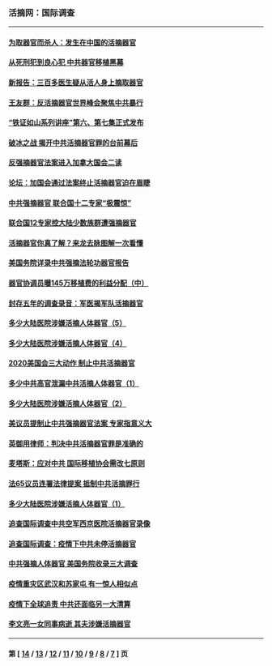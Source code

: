 ### 活摘网：国际调查
---
#### [为取器官而杀人：发生在中国的活摘器官](../../pages/nf5947/n13794731.md?09210430) 
#### [从死刑犯到良心犯 中共器官移植黑幕](../../pages/nf5947/n13764669.md?09210430) 
#### [新报告：三百多医生疑从活人身上摘取器官](../../pages/nf5947/n13703044.md?09210430) 
#### [王友群：反活摘器官世界峰会聚焦中共暴行](../../pages/nf5947/n13250738.md?09210430) 
#### [“铁证如山系列讲座”第六、第七集正式发布](../../pages/nf5947/n13106287.md?09210430) 
#### [破冰之战 揭开中共活摘器官罪的台前幕后](../../pages/nf5947/n13082457.md?09210430) 
#### [反强摘器官法案进入加拿大国会二读](../../pages/nf5947/n13033450.md?09210430) 
#### [论坛：加国会通过法案终止活摘器官迫在眉睫](../../pages/nf5947/n13029839.md?09210430) 
#### [中共强摘器官 联合国十二专家“极震惊”](../../pages/nf5947/n13024313.md?09210430) 
#### [联合国12专家控大陆少数族群遭强摘器官](../../pages/nf5947/n13023877.md?09210430) 
#### [活摘器官你真了解？来龙去脉图解一次看懂](../../pages/nf5947/n13013820.md?09210430) 
#### [美国务院详录中共强摘法轮功器官报告](../../pages/nf5947/n12944519.md?09210430) 
#### [器官协调员曝145万移植费的利益分配（中）](../../pages/nf5947/n12894547.md?09210430) 
#### [封存五年的调查录音：军医揭军队活摘器官](../../pages/nf5947/n12798692.md?09210430) 
#### [多少大陆医院涉嫌活摘人体器官（5）](../../pages/nf5947/n12768383.md?09210430) 
#### [多少大陆医院涉嫌活摘人体器官（4）](../../pages/nf5947/n12664434.md?09210430) 
#### [2020美国会三大动作 制止中共活摘器官](../../pages/nf5947/n12682004.md?09210430) 
#### [多少中共高官泄漏中共活摘人体器官（1）](../../pages/nf5947/n12671234.md?09210430) 
#### [多少大陆医院涉嫌活摘人体器官（2）](../../pages/nf5947/n12655589.md?09210430) 
#### [美议员提制止中共强摘器官法案 专家指意义大](../../pages/nf5947/n12630561.md?09210430) 
#### [英御用律师：判决中共活摘器官罪是准确的](../../pages/nf5947/n12580740.md?09210430) 
#### [麦塔斯：应对中共 国际移植协会需改七原则](../../pages/nf5947/n12514711.md?09210430) 
#### [法65议员连署法律提案 抵制中共活摘罪行](../../pages/nf5947/n12437047.md?09210430) 
#### [多少大陆医院涉嫌活摘人体器官（1）](../../pages/nf5947/n12414284.md?09210430) 
#### [追查国际调查中共空军西京医院活摘器官录像](../../pages/nf5947/n12348837.md?09210430) 
#### [追查国际调查：疫情下中共未停活摘器官](../../pages/nf5947/n12273415.md?09210430) 
#### [中共强摘人体器官 美国务院收录三大调查](../../pages/nf5947/n12181488.md?09210430) 
#### [疫情重灾区武汉和苏家屯 有一惊人相似点](../../pages/nf5947/n12150824.md?09210430) 
#### [疫情下全球追责 中共还面临另一大清算](../../pages/nf5947/n12070397.md?09210430) 
#### [李文亮一女同事病逝 其夫涉嫌活摘器官](../../pages/nf5947/n11957882.md?09210430) 

---
#### 第 [ [14](./14.md?09210430) / [13](./13.md?09210430) / [12](./12.md?09210430) / [11](./11.md?09210430) / [10](./10.md?09210430) / [9](./9.md?09210430) / [8](./8.md?09210430) / [7](./7.md?09210430) ] 页
